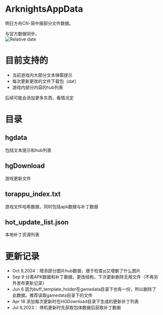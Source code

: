 # ArknightsAppData

明日方舟CN-简中服部分文件数据。

与官方数据同步。<br/>
![Relative date](https://img.shields.io/date/1730500200?label=Gamedata&nbsp;Updated)

# 目前支持的
- 当前游戏内大部分文本弹窗提示
- 每次更新更改的文件下载包（dat）
- 游戏内部分内容的hub列表

后续可能会添加更多东西，看情况定

# 目录
## hgdata 
 包括文本提示和hub列表
 
## hgDownload
 游戏更新文件

## torappu_index.txt
 游戏文件哈希数据，同时包括apk数据与补丁数据

## hot_update_list.json
 本地补丁资源列表
 
# 更新记录
 - Oct 9,2024：增添部分图片hub数据，便于检查yj又增删了什么图片
 - Sep 9 分离APK数据和补丁数据，更改结构，下次更新删除无用文件（不再另外发布更新记录）
 - Jun 6 因为buff_template_holder在gamedata目录下也有一份，所以删除了此数据。推荐读取gamedata目录下的文件
 - Apr 18 添加每次更新时在HGDownload目录下生成的更新补丁列表
 - Jul 6,2023： 停机更新时先获取包体数据后获取补丁数据
